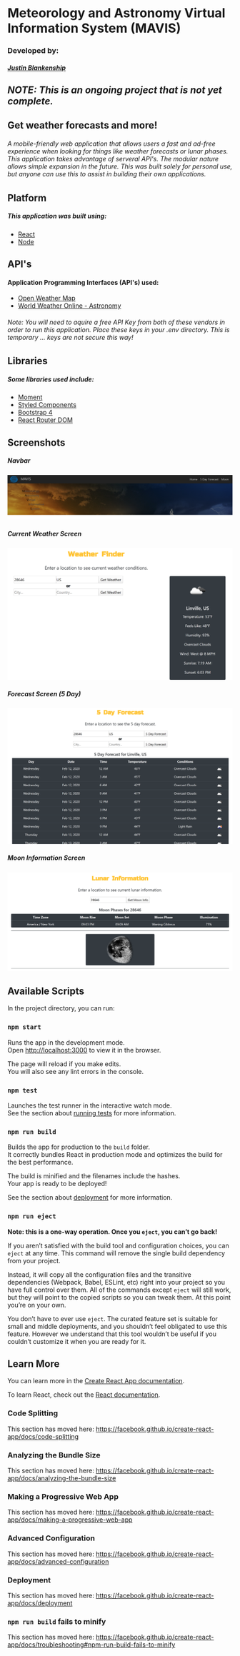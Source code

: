 # Meteorology and Astronomy Virtual Information System (MAVIS)
### Developed by:
##### [Justin Blankenship](https://github.com/justin-blankenship)
## *NOTE:  This is an ongoing project that is not yet complete.*
## Get weather forecasts and more!
###### A mobile-friendly web application that allows users a fast and ad-free experience when looking for things like weather forecasts or lunar phases. This application takes advantage of serveral API's. The modular nature allows simple expansion in the future. This was built solely for personal use, but anyone can use this to assist in building their own applications.
## Platform
##### This application was built using:
- [React](https://reactjs.org/)
- [Node](https://nodejs.org/en)
## API's
#### Application Programming Interfaces (API's) used:
- [Open Weather Map](https://openweathermap.org/)
- [World Weather Online - Astronomy](https://www.worldweatheronline.com/developer/api/docs/astronomy-api.aspx)
###### *Note: You will need to aquire a free API Key from both of these vendors in order to run this application. Place these keys in your .env directory. This is temporary ... keys are not secure this way!*
## Libraries
##### Some libraries used include:
- [Moment](https://momentjs.com/)
- [Styled Components](https://styled-components.com/)
- [Bootstrap 4](https://getbootstrap.com)
- [React Router DOM](https://www.npmjs.com/package/react-router-dom)
## Screenshots
##### Navbar
![Home](https://github.com/justin-blankenship/MAVIS/blob/master/src/assets/home.png?raw=true)
##### Current Weather Screen
![Current Weather](https://github.com/justin-blankenship/MAVIS/blob/master/src/assets/shot1.PNG?raw=true)
##### Forecast Screen (5 Day)
![Forecast](https://github.com/justin-blankenship/MAVIS/blob/master/src/assets/shot2.PNG?raw=true)
##### Moon Information Screen
![Moon Information](https://github.com/justin-blankenship/MAVIS/blob/master/src/assets/shot3.png?raw=true)

## Available Scripts

In the project directory, you can run:

### `npm start`

Runs the app in the development mode.<br />
Open [http://localhost:3000](http://localhost:3000) to view it in the browser.

The page will reload if you make edits.<br />
You will also see any lint errors in the console.

### `npm test`

Launches the test runner in the interactive watch mode.<br />
See the section about [running tests](https://facebook.github.io/create-react-app/docs/running-tests) for more information.

### `npm run build`

Builds the app for production to the `build` folder.<br />
It correctly bundles React in production mode and optimizes the build for the best performance.

The build is minified and the filenames include the hashes.<br />
Your app is ready to be deployed!

See the section about [deployment](https://facebook.github.io/create-react-app/docs/deployment) for more information.

### `npm run eject`

**Note: this is a one-way operation. Once you `eject`, you can’t go back!**

If you aren’t satisfied with the build tool and configuration choices, you can `eject` at any time. This command will remove the single build dependency from your project.

Instead, it will copy all the configuration files and the transitive dependencies (Webpack, Babel, ESLint, etc) right into your project so you have full control over them. All of the commands except `eject` will still work, but they will point to the copied scripts so you can tweak them. At this point you’re on your own.

You don’t have to ever use `eject`. The curated feature set is suitable for small and middle deployments, and you shouldn’t feel obligated to use this feature. However we understand that this tool wouldn’t be useful if you couldn’t customize it when you are ready for it.

## Learn More

You can learn more in the [Create React App documentation](https://facebook.github.io/create-react-app/docs/getting-started).

To learn React, check out the [React documentation](https://reactjs.org/).

### Code Splitting

This section has moved here: https://facebook.github.io/create-react-app/docs/code-splitting

### Analyzing the Bundle Size

This section has moved here: https://facebook.github.io/create-react-app/docs/analyzing-the-bundle-size

### Making a Progressive Web App

This section has moved here: https://facebook.github.io/create-react-app/docs/making-a-progressive-web-app

### Advanced Configuration

This section has moved here: https://facebook.github.io/create-react-app/docs/advanced-configuration

### Deployment

This section has moved here: https://facebook.github.io/create-react-app/docs/deployment

### `npm run build` fails to minify

This section has moved here: https://facebook.github.io/create-react-app/docs/troubleshooting#npm-run-build-fails-to-minify
